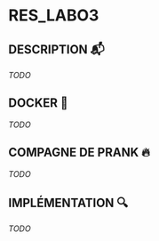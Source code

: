 # RES_LABO3

## DESCRIPTION :mailbox_with_mail: 
*TODO*

## DOCKER :whale2:
*TODO*

## COMPAGNE DE PRANK :fire:
*TODO*

## IMPLÉMENTATION :mag:
*TODO*
